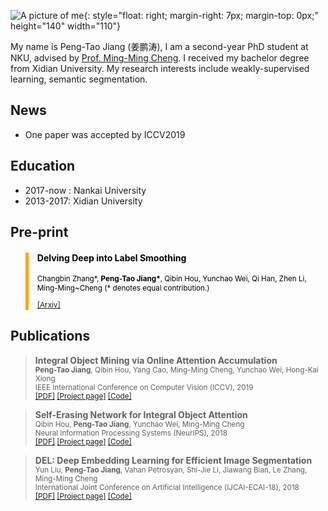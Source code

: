 ![A picture of me](https://raw.githubusercontent.com/PengtaoJiang/pengtaojiang.github.io/master/jpt1.jpg){: style="float: right; margin-right: 7px; margin-top: 0px;" height="140" width="110"}

My name is Peng-Tao Jiang (姜鹏涛), I am a second-year PhD student at NKU, advised by [Prof. Ming-Ming Cheng](https://mmcheng.net/zh/cmm/). I received my bachelor degree from Xidian University. My research interests include weakly-supervised learning, semantic segmentation.

## News

+ One paper was accepted by ICCV2019


## Education

+ 2017-now : Nankai University
+ 2013-2017: Xidian University


## Pre-print
<blockquote style="color: black;  border-width: 5px; border-color: orange">   
  <h4><b>Delving Deep into Label Smoothing</b></h4>   
  <sub><p style="line-height:15px"> Changbin Zhang*, <b>Peng-Tao Jiang*</b>, Qibin Hou, Yunchao Wei, Qi Han, Zhen Li, Ming-Ming~Cheng (* denotes equal contribution.)</p>
  <p style="line-height:15px"> <a href="http://arxiv.org/abs/2011.12562">[Arxiv]</a></p> 
  </sub>
</blockquote>


## Publications

>  **Integral Object Mining via Online Attention Accumulation**       
  <sub>**Peng-Tao Jiang**, Qibin Hou, Yang Cao, Ming-Ming Cheng, Yunchao Wei, Hong-Kai Xiong    
  IEEE International Conference on Computer Vision (ICCV), 2019   
  [[PDF]](http://mftp.mmcheng.net/Papers/19ICCV_OAA.pdf) [[Project page]](https://mmcheng.net/oaa/) [[Code]](https://github.com/PengtaoJiang/OAA) 
  
>  **Self-Erasing Network for Integral Object Attention**      
  <sub>Qibin Hou, **Peng-Tao Jiang**, Yunchao Wei, Ming-Ming Cheng   
  Neural Information Processing Systems (NeurIPS), 2018   
  [[PDF]](https://arxiv.org/pdf/1810.09821.pdf) [[Project page]](http://mmcheng.net/zh/SeeNet/) [[Code]](https://github.com/Andrew-Qibin/SeeNet)

>  **DEL: Deep Embedding Learning for Efficient Image Segmentation**       
  <sub>Yun Liu, **Peng-Tao Jiang**, Vahan Petrosyan, Shi-Jie Li, Jiawang Bian, Le Zhang, Ming-Ming Cheng  
  International Joint Conference on Artificial Intelligence (IJCAI-ECAI-18), 2018   
  [[PDF]](https://www.ijcai.org/proceedings/2018/0120.pdf) [[Project page]](https://mmcheng.net/zh/del/) [[Code]](https://github.com/PengtaoJiang/del)
